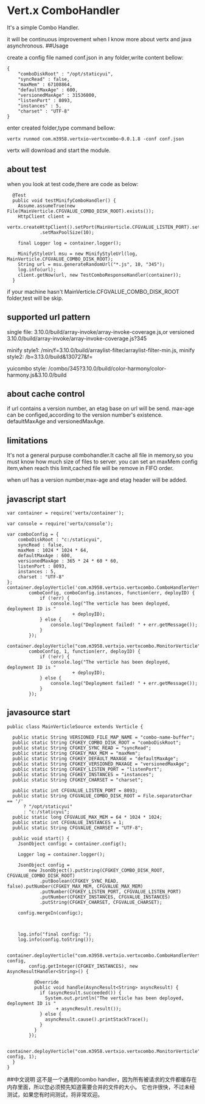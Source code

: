 # Vert.x ComboHandler

It's a simple Combo Handler.

it will be continuous improvement when I know more about vertx and java asynchronous.
##Usage

create a config file named conf.json in any folder,write content bellow:

	{
	    "comboDiskRoot" : "/opt/staticyui",
	    "syncRead" : false,
	    "maxMem" : 67108864,
	    "defaultMaxAge" : 600,
	    "versionedMaxAge" : 31536000,
	    "listenPort" : 8093,
	    "instances" : 5,
	    "charset" : "UTF-8"
	}

enter created folder,type command bellow:

	vertx runmod com.m3958.vertxio~vertxcombo~0.0.1.8 -conf conf.json

vertx will download and start the module.

## about test

when you look at test code,there are code as below:

	  @Test
	  public void testMinifyComboHandler() {
	    Assume.assumeTrue(new File(MainVerticle.CFGVALUE_COMBO_DISK_ROOT).exists());
	    HttpClient client =
	        vertx.createHttpClient().setPort(MainVerticle.CFGVALUE_LISTEN_PORT).setHost("localhost")
	            .setMaxPoolSize(10);
	
	    final Logger log = container.logger();
	
	    MinifyStyleUrl msu = new MinifyStyleUrl(log, MainVerticle.CFGVALUE_COMBO_DISK_ROOT);
	    String url = msu.generateRandomUrl("*.js", 10, "345");
	    log.info(url);
	    client.getNow(url, new TestComboResponseHandler(container));
	  }

if your machine hasn't MainVerticle.CFGVALUE_COMBO_DISK_ROOT folder,test will be skip.

## supported url pattern

single file: 3.10.0/build/array-invoke/array-invoke-coverage.js,or versioned 3.10.0/build/array-invoke/array-invoke-coverage.js?345

minify style1: /min/f=3.10.0/build/arraylist-filter/arraylist-filter-min.js,
minify style2: /b=3.13.0/build&130727&f=

yuicombo style: /combo/345?3.10.0/build/color-harmony/color-harmony.js&3.10.0/build

## about cache control

if url contains a version number, an etag base on url will be send. max-age can be configed,according to the version number's existence. defaultMaxAge and versionedMaxAge. 

## limitations

It's not a general purpuse combohandler.It cache all file in memory,so you must know how much size of files to server.
you can set an maxMem config item,when reach this limit,cached file will be remove in FIFO order.

when url has a version number,max-age and etag header will be added.

## javascript start

	var container = require('vertx/container');
	
	var console = require('vertx/console');
	
	var comboConfig = {
	    comboDiskRoot : "c:/staticyui",
	    syncRead : false,
	    maxMem : 1024 * 1024 * 64,
	    defaultMaxAge : 600,
	    versionedMaxAge : 365 * 24 * 60 * 60,
	    listenPort : 8093,
	    instances : 5,
	    charset : "UTF-8"
	};
	container.deployVerticle('com.m3958.vertxio.vertxcombo.ComboHandlerVerticle',
	        comboConfig, comboConfig.instances, function(err, deployID) {
	            if (!err) {
	                console.log("The verticle has been deployed, deployment ID is "
	                        + deployID);
	            } else {
	                console.log("Deployment failed! " + err.getMessage());
	            }
	        });
	
	container.deployVerticle("com.m3958.vertxio.vertxcombo.MonitorVerticle",
	        comboConfig, 1, function(err, deployID) {
	            if (!err) {
	                console.log("The verticle has been deployed, deployment ID is "
	                        + deployID);
	            } else {
	                console.log("Deployment failed! " + err.getMessage());
	            }
	        });

## javasource start

	public class MainVerticleSource extends Verticle {
	
	  public static String VERSIONED_FILE_MAP_NAME = "combo-name-buffer";
	  public static String CFGKEY_COMBO_DISK_ROOT = "comboDiskRoot";
	  public static String CFGKEY_SYNC_READ = "syncRead";
	  public static String CFGKEY_MAX_MEM = "maxMem";
	  public static String CFGKEY_DEFAULT_MAXAGE = "defaultMaxAge";
	  public static String CFGKEY_VERSIONED_MAXAGE = "versionedMaxAge";
	  public static String CFGKEY_LISTEN_PORT = "listenPort";
	  public static String CFGKEY_INSTANCES = "instances";
	  public static String CFGKEY_CHARSET = "charset";
	
	  public static int CFGVALUE_LISTEN_PORT = 8093;
	  public static String CFGVALUE_COMBO_DISK_ROOT = File.separatorChar == '/'
	      ? "/opt/staticyui"
	      : "c:/staticyui";
	  public static long CFGVALUE_MAX_MEM = 64 * 1024 * 1024;
	  public static int CFGVALUE_INSTANCES = 1;
	  public static String CFGVALUE_CHARSET = "UTF-8";
	
	  public void start() {
	    JsonObject configc = container.config();
	
	    Logger log = container.logger();
	
	    JsonObject config =
	        new JsonObject().putString(CFGKEY_COMBO_DISK_ROOT, CFGVALUE_COMBO_DISK_ROOT)
	            .putBoolean(CFGKEY_SYNC_READ, false).putNumber(CFGKEY_MAX_MEM, CFGVALUE_MAX_MEM)
	            .putNumber(CFGKEY_LISTEN_PORT, CFGVALUE_LISTEN_PORT)
	            .putNumber(CFGKEY_INSTANCES, CFGVALUE_INSTANCES)
	            .putString(CFGKEY_CHARSET, CFGVALUE_CHARSET);
	
	    config.mergeIn(configc);
	
	
	
	    log.info("final config: ");
	    log.info(config.toString());
	
	    container.deployVerticle("com.m3958.vertxio.vertxcombo.ComboHandlerVerticle", config,
	        config.getInteger(CFGKEY_INSTANCES), new AsyncResultHandler<String>() {
	
	          @Override
	          public void handle(AsyncResult<String> asyncResult) {
	            if (asyncResult.succeeded()) {
	              System.out.println("The verticle has been deployed, deployment ID is "
	                  + asyncResult.result());
	            } else {
	              asyncResult.cause().printStackTrace();
	            }
	          }
	        });
	
	    container.deployVerticle("com.m3958.vertxio.vertxcombo.MonitorVerticle", config, 1);
	  }
	}

##中文说明
这不是一个通用的combo handler，因为所有被请求的文件都缓存在内存里面，所以您必须预先知道需要合并的文件的大小。
它也许很快，不过未经测试，如果您有时间测试，将非常欢迎。

